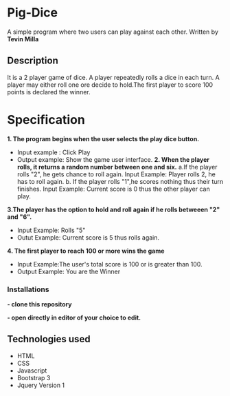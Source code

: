 # Pig-Dice
A simple program where two users can play against each other.
Written by **Tevin Milla**
## Description
It is a 2 player game of dice. A player repeatedly rolls a dice in each turn. A player may either roll one ore decide to hold.The first player to score 100 points is declared the winner.
# Specification
**1. The program begins when the user selects the play dice button.**
- Input example : Click Play
- Output example: Show the game user interface.
**2. When the player rolls, it returns a random number between one and six.**
a.If the player rolls "2", he gets chance to roll again.
Input Example: Player rolls 2, he has to roll again.
b. If the player rolls "1",he scores nothing thus their turn finishes.
Input Example: Current score is 0 thus the other player can play.

**3.The player has the option to hold and roll again if he rolls betweeen "2" and "6".**
+ Input Example: Rolls "5"
+ Outut Example: Current score is 5 thus rolls again.

**4. The first player to reach 100 or more wins the game**
- Input Example:The user's total score is 100 or is greater than 100.
- Output Example: You are the Winner
### Installations
**- clone this repository**

 **- open directly in editor of your choice to edit.**
 
 ## Technologies used 
 + HTML
 + CSS
 + Javascript
 + Bootstrap 3
 + Jquery Version 1
 
  



